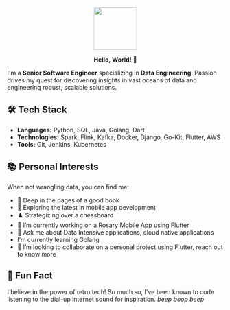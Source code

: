 <div id="header" align="center">
  <img src="https://media.giphy.com/media/v1.Y2lkPTc5MGI3NjExOW1leHFvaWpzdDEzbWVxdzRtMXpmMXF3MXNna2hiMHJxdmo3bTFuMSZlcD12MV9pbnRlcm5hbF9naWZfYnlfaWQmY3Q9Zw/MdA16VIoXKKxNE8Stk/giphy.gif" width="100"/>
  <p><b> Hello, World! 👋</b></p>
</div>


I'm a **Senior Software Engineer** specializing in **Data Engineering**. Passion drives my quest for discovering insights in vast oceans of data and engineering robust, scalable solutions. 

## 🛠 Tech Stack
- **Languages:** Python, SQL, Java, Golang, Dart
- **Technologies:** Spark, Flink, Kafka, Docker, Django, Go-Kit, Flutter, AWS
- **Tools:** Git, Jenkins, Kubernetes

## 📚 Personal Interests
When not wrangling data, you can find me:
- 📖 Deep in the pages of a good book
- 📱 Exploring the latest in mobile app development
- ♟️ Strategizing over a chessboard
- 🔭 I’m currently working on a Rosary Mobile App using Flutter
- 💬 Ask me about Data Intensive applications, cloud native applications
- I’m currently learning Golang
- 👯 I’m looking to collaborate on a personal project using Flutter, reach out to know more

## 🌟 Fun Fact
I believe in the power of retro tech! So much so, I've been known to code listening to the dial-up internet sound for inspiration. *beep boop beep*


